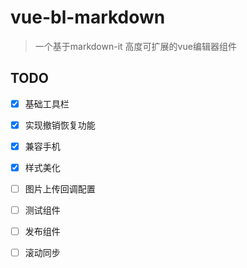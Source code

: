 # vue-bl-markdown

> 一个基于markdown-it 高度可扩展的vue编辑器组件

## TODO
- [X] 基础工具栏
- [X] 实现撤销恢复功能 
- [X] 兼容手机
- [X] 样式美化
- [ ] 图片上传回调配置
- [ ] 测试组件
- [ ] 发布组件

- [ ] 滚动同步
